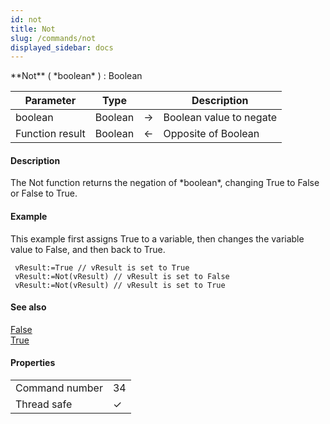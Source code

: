 ```yaml
---
id: not
title: Not
slug: /commands/not
displayed_sidebar: docs
---
```


<!--REF #_command_.Not.Syntax-->**Not** ( *boolean* ) : Boolean<!-- END REF-->
<!--REF #_command_.Not.Params-->
| Parameter | Type |  | Description |
| --- | --- | --- | --- |
| boolean | Boolean | &#8594;  | Boolean value to negate |
| Function result | Boolean | &#8592; | Opposite of Boolean |

<!-- END REF-->

#### Description 

<!--REF #_command_.Not.Summary-->The Not function returns the negation of *boolean*, changing True to False or False to True.<!-- END REF-->

#### Example 

This example first assigns True to a variable, then changes the variable value to False, and then back to True.

```4d
 vResult:=True // vResult is set to True
 vResult:=Not(vResult) // vResult is set to False
 vResult:=Not(vResult) // vResult is set to True
```

#### See also 

[False](false.md)  
[True](true.md)  

#### Properties

|  |  |
| --- | --- |
| Command number | 34 |
| Thread safe | &check; |


